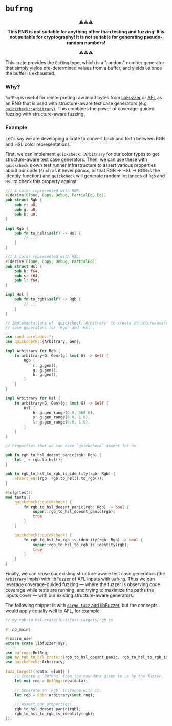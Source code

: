 # `bufrng`


<div align="center">

  <p>⚠⚠⚠</p>

  <p><strong>This RNG is not suitable for anything other than testing and
  fuzzing! It is not suitable for cryptography! It is not suitable for
  generating pseudo-random numbers!</strong></p>

  <p>⚠⚠⚠</p>

</div>

This crate provides the `BufRng` type, which is a "random" number generator that
simply yields pre-determined values from a buffer, and yields `0`s once the
buffer is exhausted.

### Why?

`BufRng` is useful for reinterpreting raw input bytes from
[libFuzzer](https://rust-fuzz.github.io/book/cargo-fuzz.html) or
[AFL](https://rust-fuzz.github.io/book/afl.html) as an RNG that is used with
structure-aware test case generators (e.g.
[`quickcheck::Arbitrary`](https://docs.rs/quickcheck/0.9.0/quickcheck/trait.Arbitrary.html)). This
combines the power of coverage-guided fuzzing with structure-aware fuzzing.

### Example

Let's say we are developing a crate to convert back and forth between RGB and
HSL color representations.

First, we can implement `quickcheck::Arbitrary` for our color types to get
structure-aware test case generators. Then, we can use these with `quickcheck`'s
own test runner infrastructure to assert various properties about our code (such
as it never panics, or that RGB -> HSL -> RGB is the identity function) and
`quickcheck` will generate random instances of `Rgb` and `Hsl` to check this
property against.

```rust
/// A color represented with RGB.
#[derive(Clone, Copy, Debug, PartialEq, Eq)]
pub struct Rgb {
    pub r: u8,
    pub g: u8,
    pub b: u8,
}

impl Rgb {
    pub fn to_hsl(&self) -> Hsl {
        // ...
    }
}

/// A color represented with HSL.
#[derive(Clone, Copy, Debug, PartialEq)]
pub struct Hsl {
    pub h: f64,
    pub s: f64,
    pub l: f64,
}

impl Hsl {
    pub fn to_rgb(&self) -> Rgb {
        // ...
    }
}

// Implementations of `quickcheck::Arbitrary` to create structure-aware test
// case generators for `Rgb` and `Hsl`.

use rand::prelude::*;
use quickcheck::{Arbitrary, Gen};

impl Arbitrary for Rgb {
    fn arbitrary<G: Gen>(g: &mut G) -> Self {
        Rgb {
            r: g.gen(),
            g: g.gen(),
            b: g.gen(),
        }
    }
}

impl Arbitrary for Hsl {
    fn arbitrary<G: Gen>(g: &mut G) -> Self {
        Hsl {
            h: g.gen_range(0.0, 360.0),
            s: g.gen_range(0.0, 1.0),
            l: g.gen_range(0.0, 1.0),
        }
    }
}

// Properties that we can have `quickcheck` assert for us.

pub fn rgb_to_hsl_doesnt_panic(rgb: Rgb) {
    let _ = rgb.to_hsl();
}

pub fn rgb_to_hsl_to_rgb_is_identity(rgb: Rgb) {
    assert_eq!(rgb, rgb.to_hsl().to_rgb());
}

#[cfg(test)]
mod tests {
    quickcheck::quickcheck! {
        fn rgb_to_hsl_doesnt_panic(rgb: Rgb) -> bool {
            super::rgb_to_hsl_doesnt_panic(rgb);
            true
        }
    }

    quickcheck::quickcheck! {
        fn rgb_to_hsl_to_rgb_is_identity(rgb: Rgb) -> bool {
            super::rgb_to_hsl_to_rgb_is_identity(rgb);
            true
        }
    }
}
```

Finally, we can *reuse* our existing structure-aware test case generators (the
`Arbitrary` impls) with libFuzzer of AFL inputs with `BufRng`. Thus we can
leverage coverage-guided fuzzing &mdash; where the fuzzer is observing code
coverage while tests are running, and trying to maximize the paths the inputs
cover &mdash; with our existing structure-aware generators.

The following snippet is with [`cargo fuzz` and
libFuzzer](https://rust-fuzz.github.io/book/cargo-fuzz.html), but the concepts
would apply equally well to AFL, for example.

```rust
// my-rgb-to-hsl-crate/fuzz/fuzz_targets/rgb.rs

#![no_main]

#[macro_use]
extern crate libfuzzer_sys;

use bufrng::BufRng;
use my_rgb_to_hsl_crate::{rgb_to_hsl_doesnt_panic, rgb_to_hsl_to_rgb_is_identity, Rgb};
use quickcheck::Arbitrary;

fuzz_target!(|data: &[u8]| {
    // Create a `BufRng` from the raw data given to us by the fuzzer.
    let mut rng = BufRng::new(data);

    // Generate an `Rgb` instance with it.
    let rgb = Rgb::arbitrary(&mut rng);

    // Assert our properties!
    rgb_to_hsl_doesnt_panic(rgb);
    rgb_to_hsl_to_rgb_is_identity(rgb);
});
```

